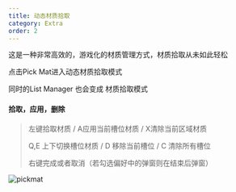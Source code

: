 ```yaml
---
title: 动态材质拾取
category: Extra
order: 2
---
```


这是一种非常高效的，游戏化的材质管理方式，材质拾取从未如此轻松

点击Pick Mat进入动态材质拾取模式

同时的List Manager 也会变成 材质拾取模式



#### 拾取，应用，删除

> 左键拾取材质 / A应用当前槽位材质 / X清除当前区域材质
>
> Q,E 上下切换槽位材质 / D 移除当前槽位 / C 清除所有槽位
>
> 右键完成或者取消（若勾选偏好中的弹窗则在结束后弹窗）

![pickmat](../../uploads/pickmat.gif)



